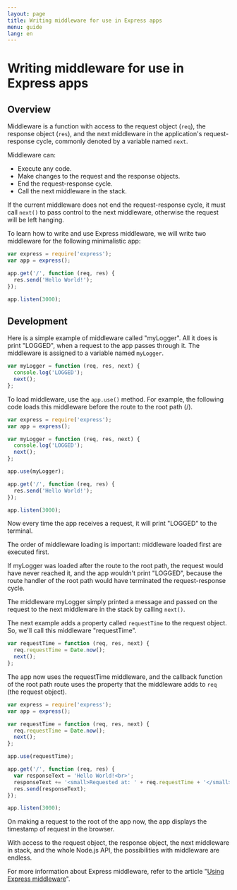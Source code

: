 ```yaml
---
layout: page
title: Writing middleware for use in Express apps
menu: guide
lang: en
---
```


# Writing middleware for use in Express apps

<h2>Overview</h2>

Middleware is a function with access to the request object (`req`), the response object (`res`), and the next middleware in the application's request-response cycle, commonly denoted by a variable named `next`.

Middleware can:

* Execute any code.
* Make changes to the request and the response objects.
* End the request-response cycle.
* Call the next middleware in the stack.

If the current middleware does not end the request-response cycle, it must call `next()` to pass control to the next middleware, otherwise the request will be left hanging.

To learn how to write and use Express middleware, we will write two middleware for the following minimalistic app:

~~~js
var express = require('express');
var app = express();

app.get('/', function (req, res) {
  res.send('Hello World!');
});

app.listen(3000);
~~~

<h2>Development</h2>

Here is a simple example of middleware called "myLogger". All it does is print "LOGGED", when a request to the app passes through it. The middleware is assigned to a variable named `myLogger`.

~~~js
var myLogger = function (req, res, next) {
  console.log('LOGGED');
  next();
};
~~~

To load middleware, use the `app.use()` method. For example, the following code loads this middleware before the route to the root path (/).

~~~js
var express = require('express');
var app = express();

var myLogger = function (req, res, next) {
  console.log('LOGGED');
  next();
};

app.use(myLogger);

app.get('/', function (req, res) {
  res.send('Hello World!');
});

app.listen(3000);
~~~

Now every time the app receives a request, it will print "LOGGED" to the terminal.

The order of middleware loading is important: middleware loaded first are executed first.

If myLogger was loaded after the route to the root path, the request would have never reached it, and the app wouldn't print "LOGGED", because the route handler of the root path would have terminated the request-response cycle.

The middleware myLogger simply printed a message and passed on the request to the next middleware in the stack by calling `next()`.

The next example adds a property called `requestTime` to the request object. So, we'll call this middleware "requestTime".

~~~js
var requestTime = function (req, res, next) {
  req.requestTime = Date.now();
  next();
};
~~~

The app now uses the requestTime middleware, and the callback function of the root path route uses the property that the middleware adds to `req` (the request object).

~~~js
var express = require('express');
var app = express();

var requestTime = function (req, res, next) {
  req.requestTime = Date.now();
  next();
};

app.use(requestTime);

app.get('/', function (req, res) {
  var responseText = 'Hello World!<br>';
  responseText += '<small>Requested at: ' + req.requestTime + '</small>';
  res.send(responseText);
});

app.listen(3000);
~~~

On making a request to the root of the app now, the app displays the timestamp of request in the browser.

With access to the request object, the response object, the next middleware in stack, and the whole Node.js API, the possibilities with middleware are endless.

For more information about Express middleware, refer to the article "[Using Express middleware](/guide/using-middleware.html)".
